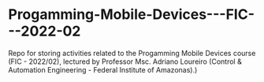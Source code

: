 # Progamming-Mobile-Devices---FIC---2022-02
Repo for storing activities related to the Progamming Mobile Devices course (FIC - 2022/02), lectured by Professor Msc. Adriano Loureiro (Control &amp; Automation Engineering - Federal Institute of Amazonas).)
